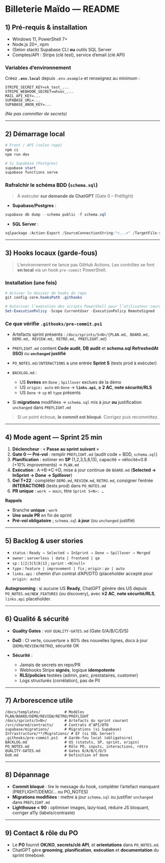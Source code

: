 # Billeterie Maïdo — README

## 1) Pré‑requis & installation

* Windows 11, PowerShell 7+
* Node.js 20+, npm
* (Selon stack) Supabase CLI **ou** outils SQL Server
* Comptes/API : Stripe (clé test), service d’email (clé API)

### Variables d’environnement

Créez **`.env.local`** depuis `.env.example` et renseignez au minimum :

```
STRIPE_SECRET_KEY=sk_test_...
STRIPE_WEBHOOK_SECRET=whsec_...
MAIL_API_KEY=...
SUPABASE_URL=...
SUPABASE_ANON_KEY=...
```

*(Ne pas committer de secrets)*

---

## 2) Démarrage local

```powershell
# Front / API (selon repo)
npm ci
npm run dev

# Si Supabase (Postgres)
supabase start
supabase functions serve
```

### Rafraîchir le schéma BDD (`schema.sql`)

> À exécuter **sur demande de ChatGPT** (Gate 0 – Préflight)

* **Supabase/Postgres** :

```powershell
supabase db dump --schema public -f schema.sql
```

* **SQL Server** :

```powershell
sqlpackage /Action:Export /SourceConnectionString:"<...>" /TargetFile:schema.sql
```

---

## 3) Hooks locaux (garde‑fous)

> L’environnement ne lance pas GitHub Actions. Les contrôles se font **en local** via un hook `pre-commit` PowerShell.

### Installation (une fois)

```powershell
# Activer le dossier de hooks du repo
git config core.hooksPath .githooks

# Autoriser l’exécution des scripts PowerShell pour l’utilisateur courant
Set-ExecutionPolicy -Scope CurrentUser -ExecutionPolicy RemoteSigned
```

### Ce que vérifie `.githooks/pre-commit.ps1`

* Artefacts sprint présents : `/docs/sprints/S<N>/{PLAN.md, BOARD.md, DEMO.md, REVIEW.md, RETRO.md, PREFLIGHT.md}`
* `PREFLIGHT.md` contient **Code audit**, **DB audit** et **schema.sql RefreshedAt (ISO)** ou **`unchanged` justifié**
* `PO_NOTES.md/INTERACTIONS` a une entrée **Sprint S<N>** (tests prod à exécuter)
* `BACKLOG.md` :

  * US **livrées** en `Done` ; `Spillover` exclues de la démo
  * US `origin: auto` en `Done` → **`links.api`**, **≥ 2 AC**, **note sécurité/RLS**
  * US `Done` → `sp` et `type` présents
* Si **migrations** modifiées → `schema.sql` mis à jour **ou** justification `unchanged` dans `PREFLIGHT.md`

> Si un point échoue, **le commit est bloqué**. Corrigez puis recommittez.

---

## 4) Mode agent — Sprint 25 min

1. **Déclencheur** : « **Passe au sprint suivant** »
2. **Gate 0 — Pré‑vol** : remplir `PREFLIGHT.md` (audit code + BDD, `schema.sql`)
3. **Planification** : estimer en **SP** (1,2,3,5,8,13), capacité = vélocité×0.8 (+10% improvements) → `PLAN.md`
4. **Exécution** : A→B→C→D, mise à jour continue de `BOARD.md` (**Selected → InSprint → Done → Spillover**)
5. **Gel T+22** : compléter `DEMO.md`, `REVIEW.md`, `RETRO.md`, consigner l’entrée **INTERACTIONS** (tests prod) dans `PO_NOTES.md`
6. **PR unique** : `work → main`, titre `Sprint S<N>: …`

**Rappels**

* Branche **unique** : `work`
* **Une seule PR** en fin de sprint
* **Pré‑vol obligatoire** ; `schema.sql` **à jour** (ou `unchanged` justifié)

---

## 5) Backlog & user stories

* `status` : `Ready → Selected → InSprint → Done → Spillover → Merged`
* `owner` : `serverless | data | frontend | qa`
* `sp` : `1|2|3|5|8|13` ; `sprint` : `<N|null>`
* `type` : `feature | improvement | fix` ; `origin` : `po | auto`
* `links.api` : chemin d’un contrat d’API/DTO (placeholder accepté pour `origin: auto`)

**Autogrooming** : si aucune US **Ready**, ChatGPT génère des US depuis `PO_NOTES.md/NEW_FEATURES` (ou discovery), avec **≥2 AC**, **note sécurité/RLS**, `links.api` placeholder.

---

## 6) Qualité & sécurité

* **Quality Gates** : voir `QUALITY-GATES.md` (Gate 0/A/B/C/D/S)
* **DoD** : CI verte, couverture ≥ 80% des nouvelles lignes, docs à jour (`DEMO/REVIEW/RETRO`), sécurité OK
* **Sécurité** :

  * Jamais de secrets en repo/PR
  * Webhooks Stripe **signés**, logique **idempotente**
  * **RLS/policies** testées (admin, parc, prestataires, customer)
  * Logs structurés (corrélation), pas de PII

---

## 7) Arborescence utile

```
/docs/templates/           # Modèles PLAN/BOARD/DEMO/REVIEW/RETRO/PREFLIGHT
/docs/sprints/S<N>/        # Artefacts du sprint courant
/src/shared/contracts/     # Contrats d’API/DTO
supabase/migrations/       # Migrations (si Supabase)
Infrastructure/**/Migrations/ # EF (si SQL Server)
.githooks/pre-commit.ps1   # Garde-fou local (obligatoire)
BACKLOG.md                 # US (statuts, SP, sprint, origin)
PO_NOTES.md                # Rôle PO, inputs, interactions, rétro
QUALITY-GATES.md           # Gates 0/A/B/C/D/S
DoD.md                     # Definition of Done
```

---

## 8) Dépannage

* **Commit bloqué** : lire le message du hook, compléter l’artefact manquant (PREFLIGHT/DEMO/… ou PO\_NOTES)
* **Migrations modifiées** : mettre à jour `schema.sql` ou justifier `unchanged` dans `PREFLIGHT.md`
* **Lighthouse < 90** : optimiser images, lazy‑load, réduire JS bloquant, corriger a11y (labels/contraste)

---

## 9) Contact & rôle du PO

* Le **PO** fournit **OK/KO**, **secrets/clé API**, et **orientations** dans `PO_NOTES.md`.
* ChatGPT gère **grooming**, **planification**, **exécution** et **documentation** du sprint timeboxé.
